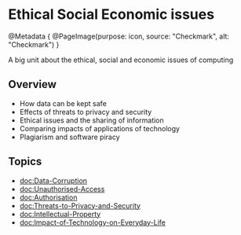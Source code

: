 # Ethical Social Economic issues

@Metadata {
    @PageImage(purpose: icon, source: "Checkmark", alt: "Checkmark")
}

A big unit about the ethical, social and economic issues of computing

## Overview
- How data can be kept safe
- Effects of threats to privacy and security
- Ethical issues and the sharing of information
- Comparing impacts of applications of technology
- Plagiarism and software piracy

## Topics
- <doc:Data-Corruption>
- <doc:Unauthorised-Access>
- <doc:Authorisation>
- <doc:Threats-to-Privacy-and-Security>
- <doc:Intellectual-Property>
- <doc:Impact-of-Technology-on-Everyday-Life>
